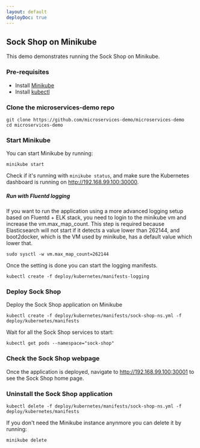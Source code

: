 ```yaml
---
layout: default
deployDoc: true
---
```


## Sock Shop on Minikube

This demo demonstrates running the Sock Shop on Minikube.

### Pre-requisites
* Install [Minikube](https://github.com/kubernetes/minikube)
* Install [kubectl](http://kubernetes.io/docs/user-guide/prereqs/)

### Clone the microservices-demo repo 

```
git clone https://github.com/microservices-demo/microservices-demo
cd microservices-demo
```

### Start Minikube

You can start Minikube by running:

<!-- deploy-doc-start start-minikube -->

    minikube start

<!-- deploy-doc-end -->

Check if it's running with `minikube status`, and make sure the Kubernetes dashboard is running on http://192.168.99.100:30000.

##### Run with Fluentd logging

If you want to run the application using a more advanced logging setup based on Fluentd + ELK stack, you need to login to the minikube vm and increase the vm.max_map_count.
This step is required because Elasticsearch will not start if it detects a value lower than 262144, and boot2docker, which is the VM used by minikube, has a default value which lower that. 

```
sudo sysctl -w vm.max_map_count=262144
```

Once the setting is done you can start the logging manifests.

```
kubectl create -f deploy/kubernetes/manifests-logging
```

### Deploy Sock Shop

Deploy the Sock Shop application on Minikube

<!-- deploy-doc-start create-application -->

    kubectl create -f deploy/kubernetes/manifests/sock-shop-ns.yml -f deploy/kubernetes/manifests

<!-- deploy-doc-end -->

Wait for all the Sock Shop services to start:

```
kubectl get pods --namespace="sock-shop"
```

### Check the Sock Shop webpage

Once the application is deployed, navigate to http://192.168.99.100:30001 to see the Sock Shop home page.

### Uninstall the Sock Shop application

<!-- deploy-doc-start delete-application -->

    kubectl delete -f deploy/kubernetes/manifests/sock-shop-ns.yml -f deploy/kubernetes/manifests

<!-- deploy-doc-end -->

If you don't need the Minikube instance anynmore you can delete it by running:

<!-- deploy-doc-start delete-minikube -->

    minikube delete

<!-- deploy-doc-end -->